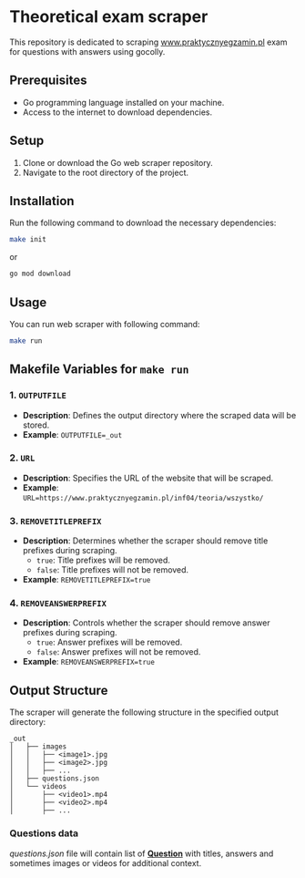# Theoretical exam scraper
This repository is dedicated to scraping www.praktycznyegzamin.pl exam for questions with answers using gocolly.

## Prerequisites

- Go programming language installed on your machine.
- Access to the internet to download dependencies.

## Setup

1. Clone or download the Go web scraper repository.
2. Navigate to the root directory of the project.


## Installation

Run the following command to download the necessary dependencies:
```bash
make init
```
or
```bash
go mod download
```

## Usage

You can run web scraper with following command:
```bash
make run
```

## Makefile Variables for ```make run```
### 1. `OUTPUTFILE`

- **Description**: Defines the output directory where the scraped data will be stored.
- **Example**: `OUTPUTFILE=_out`

### 2. `URL`

- **Description**: Specifies the URL of the website that will be scraped.
- **Example**: `URL=https://www.praktycznyegzamin.pl/inf04/teoria/wszystko/`

### 3. `REMOVETITLEPREFIX`

- **Description**: Determines whether the scraper should remove title prefixes during scraping. 
  - `true`: Title prefixes will be removed.
  - `false`: Title prefixes will not be removed.
- **Example**: `REMOVETITLEPREFIX=true`

### 4. `REMOVEANSWERPREFIX`

- **Description**: Controls whether the scraper should remove answer prefixes during scraping.
  - `true`: Answer prefixes will be removed.
  - `false`: Answer prefixes will not be removed.
- **Example**: `REMOVEANSWERPREFIX=true`

## Output Structure
The scraper will generate the following structure in the specified output directory:
```
_out
│   ├── images
│   │   ├── <image1>.jpg
│   │   ├── <image2>.jpg
│   │   ├── ...
│   ├── questions.json
│   └── videos
│       ├── <video1>.mp4
│       ├── <video2>.mp4
│       ├── ...
```
### Questions data
*questions.json* file will contain list of **[Question](https://github.com/ksawio97/egzamin-teoretyczny-scraper/blob/master/internal/egzamin-teoretyczny-scraper/types.go#L3)** with titles, answers and sometimes images or videos for additional context. 
